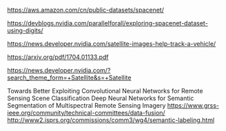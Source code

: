 https://aws.amazon.com/cn/public-datasets/spacenet/

https://devblogs.nvidia.com/parallelforall/exploring-spacenet-dataset-using-digits/


https://news.developer.nvidia.com/satellite-images-help-track-a-vehicle/


https://arxiv.org/pdf/1704.01133.pdf


https://news.developer.nvidia.com/?search_theme_form=+Satellite&s=+Satellite


Towards Better Exploiting Convolutional Neural Networks for Remote Sensing Scene Classification
Deep Neural Networks for Semantic Segmentation of Multispectral Remote Sensing Imagery
https://www.grss-ieee.org/community/technical-committees/data-fusion/
http://www2.isprs.org/commissions/comm3/wg4/semantic-labeling.html
